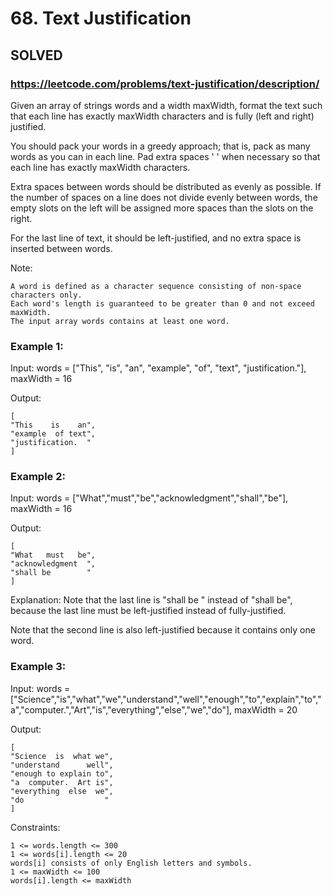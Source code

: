 # 68. Text Justification

## SOLVED

### https://leetcode.com/problems/text-justification/description/

Given an array of strings words and a width maxWidth, format the text such that each line has exactly maxWidth characters and is fully (left and right) justified.

You should pack your words in a greedy approach; that is, pack as many words as you can in each line. Pad extra spaces ' ' when necessary so that each line has exactly maxWidth characters.

Extra spaces between words should be distributed as evenly as possible. If the number of spaces on a line does not divide evenly between words, the empty slots on the left will be assigned more spaces than the slots on the right.

For the last line of text, it should be left-justified, and no extra space is inserted between words.

Note:

    A word is defined as a character sequence consisting of non-space characters only.
    Each word's length is guaranteed to be greater than 0 and not exceed maxWidth.
    The input array words contains at least one word.



### Example 1:

Input: words = ["This", "is", "an", "example", "of", "text", "justification."], maxWidth = 16

Output:

    [
    "This    is    an",
    "example  of text",
    "justification.  "
    ]

### Example 2:

Input: words = ["What","must","be","acknowledgment","shall","be"], maxWidth = 16

Output:

    [
    "What   must   be",
    "acknowledgment  ",
    "shall be        "
    ]

Explanation: Note that the last line is "shall be    " instead of "shall     be", because the last line must be left-justified instead of fully-justified.

Note that the second line is also left-justified because it contains only one word.

### Example 3:

Input: words = ["Science","is","what","we","understand","well","enough","to","explain","to","a","computer.","Art","is","everything","else","we","do"], maxWidth = 20

Output:

    [
    "Science  is  what we",
    "understand      well",
    "enough to explain to",
    "a  computer.  Art is",
    "everything  else  we",
    "do                  "
    ]



Constraints:

    1 <= words.length <= 300
    1 <= words[i].length <= 20
    words[i] consists of only English letters and symbols.
    1 <= maxWidth <= 100
    words[i].length <= maxWidth

